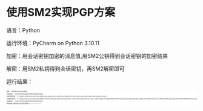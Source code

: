 # 使用SM2实现PGP方案 
语言：Python

运行环境：PyCharm on Python 3.10.11

加密：用会话密钥加密的消息值,用SM2公钥得到会话密钥的加密结果

解密：用SM2私钥得到会话密钥，再SM2解密即可

运行结果：

![运行结果](1.png)